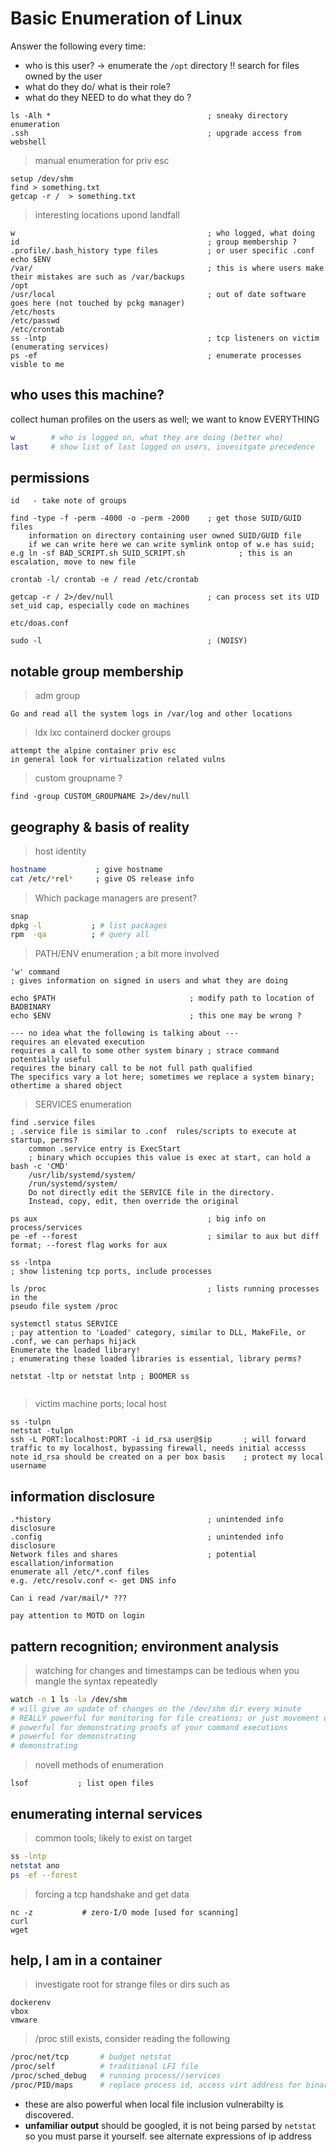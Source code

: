 # Basic Enumeration of Linux 
Answer the following every time:

- who is this user?  -> enumerate the `/opt` directory !! search for files owned by the user
- what do they do/ what is their role?
- what do they NEED to do what they do ?

```
ls -Alh *             						; sneaky directory enumeration
.ssh										; upgrade access from webshell
```

> manual enumeration for priv esc
```
setup /dev/shm
find > something.txt
getcap -r /  > something.txt
```

> interesting locations upond landfall
```
w                                           ; who logged, what doing
id 											; group membership ?
.profile/.bash_history type files			; or user specific .conf
echo $ENV
/var/										; this is where users make their mistakes are such as /var/backups
/opt
/usr/local 									; out of date software goes here (not touched by pckg manager)
/etc/hosts
/etc/passwd
/etc/crontab
ss -lntp 									; tcp listeners on victim (enumerating services)
ps -ef 										; enumerate processes visble to me
```


## who uses this machine?
collect human profiles on the users as well; we want to know EVERYTHING
```bash
w        # who is logged on, what they are doing (better who)
last     # show list of last logged on users, invesitgate precedence
```


## permissions  
```
id   - take note of groups

find -type -f -perm -4000 -o -perm -2000	; get those SUID/GUID files
	information on directory containing user owned SUID/GUID file 
	if we can write here we can write symlink ontop of w.e has suid; e.g ln -sf BAD_SCRIPT.sh SUID_SCRIPT.sh  			; this is an escalation, move to new file

crontab -l/ crontab -e / read /etc/crontab

getcap -r / 2>/dev/null 					; can process set its UID set_uid cap, especially code on machines

etc/doas.conf 

sudo -l      								; (NOISY)
```

## notable group membership	

> adm group
```
Go and read all the system logs in /var/log and other locations
```

> ldx lxc containerd docker groups
```
attempt the alpine container priv esc
in general look for virtualization related vulns
```

> custom groupname ?
```
find -group CUSTOM_GROUPNAME 2>/dev/null
```




## geography & basis of reality
> host identity
```sh
hostname           ; give hostname
cat /etc/*rel*     ; give OS release info
```

> Which package managers are present?
```sh
snap
dpkg -l           ; # list packages
rpm  -qa          ; # query all
```

> PATH/ENV enumeration						; a bit more involved
```
'w' command 								
; gives information on signed in users and what they are doing

echo $PATH								; modify path to location of BADBINARY
echo $ENV								; this one may be wrong ?

--- no idea what the following is talking about ---
requires an elevated execution
requires a call to some other system binary	; strace command potentially useful
requires the binary call to be not full path qualified
The specifics vary a lot here; sometimes we replace a system binary; othertime a shared object
```

> SERVICES enumeration
```
find .service files							
; .service file is similar to .conf  rules/scripts to execute at startup, perms?
	common .service entry is ExecStart		
	; binary which occupies this value is exec at start, can hold a bash -c 'CMD'
	/usr/lib/systemd/system/
	/run/systemd/system/
	Do not directly edit the SERVICE file in the directory. 
	Instead, copy, edit, then override the original 

ps aux										; big info on  process/services
pe -ef --forest								; similar to aux but diff format; --forest flag works for aux

ss -lntpa 									
; show listening tcp ports, include processes

ls /proc									; lists running processes in the 
pseudo file system /proc

systemctl status SERVICE					
; pay attention to 'Loaded' category, similar to DLL, MakeFile, or .conf, we can perhaps hijack
Enumerate the loaded library!				
; enumerating these loaded libraries is essential, library perms?

netstat -ltp or netstat lntp ; BOOMER ss


```

> victim machine ports; local host
```
ss -tulpn
netstat -tulpn
ssh -L PORT:localhost:PORT -i id_rsa user@$ip 		; will forward traffic to my localhost, bypassing firewall, needs initial accesss
note id_rsa should be created on a per box basis 	; protect my local username
```


## information disclosure
```
.*history									; unintended info disclosure
.config										; unintended info disclosure
Network files and shares					; potential escallation/information
enumerate all /etc/*.conf files
e.g. /etc/resolv.conf <- get DNS info

Can i read /var/mail/* ??? 

pay attention to MOTD on login
```

## pattern recognition; environment analysis
> watching for changes and timestamps can be tedious when you mangle the syntax repeatedly
```sh
watch -n 1 ls -la /dev/shm
# will give an update of changes on the /dev/shm dir every minute
# REALLY powerful for monitoring for file creations; or just movement of crontjobs etc etc
# powerful for demonstrating proofs of your command executions
# powerful for demonstrating
# demonstrating
```


> novell methods of enumeration
```
lsof           ; list open files
```

## enumerating internal services
> common tools; likely to exist on target
```bash
ss -lntp 
netstat ano
ps -ef --forest
```

> forcing a tcp handshake and get data
```
nc -z           # zero-I/O mode [used for scanning]
curl
wget
```


## help, I am in a container
> investigate root for strange files or dirs such as
```
dockerenv
vbox
vmware
```

> /proc still exists, consider reading the following
```sh
/proc/net/tcp       # budget netstat
/proc/self          # traditional LFI file
/proc/sched_debug   # running process//services
/proc/PID/maps      # replace process id, access virt address for binary exploit
```
- these are also powerful when local file inclusion vulnerabilty is discovered.
- **unfamiliar output** should be googled, it is not being parsed by `netstat` so you must parse it yourself. see alternate expressions of ip address 



